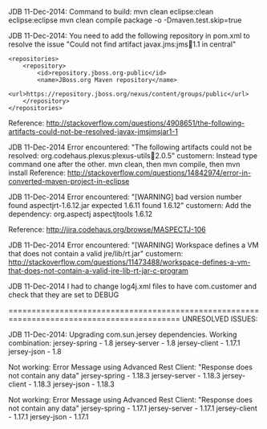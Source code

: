 JDB 11-Dec-2014: Command to build:
mvn clean eclipse:clean eclipse:eclipse
mvn clean compile package -o -Dmaven.test.skip=true


JDB 11-Dec-2014: You need to add the following repository in pom.xml to resolve the issue "Could not find artifact javax.jms:jms:jar:1.1 in central"

	<repositories>
		<repository>
			<id>repository.jboss.org-public</id>
			<name>JBoss.org Maven repository</name>
			<url>https://repository.jboss.org/nexus/content/groups/public</url>
		</repository>
	</repositories>
	
Reference: http://stackoverflow.com/questions/4908651/the-following-artifacts-could-not-be-resolved-javax-jmsjmsjar1-1


JDB 11-Dec-2014
Error encountered: "The following artifacts could not be resolved: org.codehaus.plexus:plexus-utils:jar:2.0.5"
customern: Instead type command one after the other. mvn clean, then mvn compile, then mvn install
Reference: 
http://stackoverflow.com/questions/14842974/error-in-converted-maven-project-in-eclipse


JDB 11-Dec-2014
Error encountered: "[WARNING] bad version number found aspectjrt-1.6.12.jar expected 1.6.11 found 1.6.12"
customern: Add the dependency:
<dependency>
<groupId>org.aspectj</groupId>
<artifactId>aspectjtools</artifactId>
<version>1.6.12</version>
</dependency>

Reference: http://jira.codehaus.org/browse/MASPECTJ-106


JDB 11-Dec-2014
Error encountered: "[WARNING] Workspace defines a VM that does not contain a valid jre/lib/rt.jar"
customern:
http://stackoverflow.com/questions/11473488/workspace-defines-a-vm-that-does-not-contain-a-valid-jre-lib-rt-jar-c-program


JDB 11-Dec-2014
I had to change log4j.xml files to have com.customer and check that they are set to DEBUG




===========================================================================================
UNRESOLVED ISSUES:

JDB 11-Dec-2014: Upgrading com.sun.jersey dependencies.
Working combination: 
jersey-spring - 1.8
jersey-server - 1.8
jersey-client - 1.17.1
jersey-json - 1.8

Not working: Error Message using Advanced Rest Client: "Response does not contain any data"
jersey-spring - 1.18.3
jersey-server - 1.18.3
jersey-client - 1.18.3
jersey-json - 1.18.3

Not working: Error Message using Advanced Rest Client: "Response does not contain any data"
jersey-spring - 1.17.1
jersey-server - 1.17.1
jersey-client - 1.17.1
jersey-json - 1.17.1

